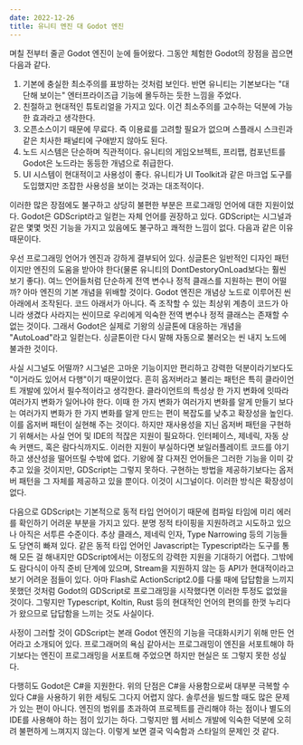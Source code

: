 ```yaml
---
date: 2022-12-26
title: 유니티 엔진 대 Godot 엔진
---
```


며칠 전부터 줄곧 Godot 엔진이 눈에 들어왔다. 그동안 체험한 Godot의 장점을 꼽으면 다음과 같다.

1. 기본에 충실한 최소주의를 표방하는 것처럼 보인다. 반면 유니티는 기본보다는 "대단해 보이는" 엔터프라이즈급 기능에 몰두하는 듯한 느낌을 주었다.
2. 친절하고 현대적인 튜토리얼을 가지고 있다. 이건 최소주의를 고수하는 덕분에 가능한 효과라고 생각한다.
3. 오픈소스이기 때문에 무료다. 즉 이용료를 고려할 필요가 없으며 스플래시 스크린과 같은 치사한 패널티에 구애받지 않아도 된다.
4. 노드 시스템은 단순하며 직관적이다. 유니티의 게임오브젝트, 프리팹, 컴포넌트를 Godot은 노드라는 동등한 개념으로 취급한다.
5. UI 시스템이 현대적이고 사용성이 좋다. 유니티가 UI Toolkit과 같은 마크업 도구를 도입했지만 조잡한 사용성을 보이는 것과는 대조적이다.

이러한 많은 장점에도 불구하고 상당히 불편한 부분은 프로그래밍 언어에 대한 지원이었다. Godot은 GDScript라고 일컫는 자체 언어를 권장하고 있다. GDScript는 시그널과 같은 몇몇 멋진 기능을 가지고 있음에도 불구하고 쾌적한 느낌이 없다. 다음과 같은 이유 때문이다.

우선 프로그래밍 언어가 엔진과 강하게 결부되어 있다. 싱글톤은 일반적인 디자인 패턴이지만 엔진의 도움을 받아야 한다(물론 유니티의 DontDestoryOnLoad보다는 훨씬 보기 좋다). 여느 언어들처럼 단순하게 전역 변수나 정적 클래스를 지원하는 편이 어떨까? 아마 엔진의 기본 개념을 위배할 것이다. Godot 엔진은 개념상 노드로 이루어진 씬 아래에서 조작된다. 코드 아래서가 아니다. 즉 조작할 수 있는 최상위 계층이 코드가 아니라 생겼다 사라지는 씬이므로 우리에게 익숙한 전역 변수나 정적 클래스는 존재할 수 없는 것이다. 그래서 Godot은 실제로 기왕의 싱글톤에 대응하는 개념을 "AutoLoad"라고 일컫는다. 싱글톤이란 다시 말해 자동으로 불러오는 씬 내지 노드에 불과한 것이다.

사실 시그널도 어떨까? 시그널은 고마운 기능이지만 편리하고 강력한 덕분이라기보다도 "이거라도 있어서 다행"이기 때문이었다. 흔히 옵저버라고 불리는 패턴은 특히 클라이언트 개발에 있어서 필수적이라고 생각한다. 클라이언트의 특성상 한 가지 변화에 잇따라 여러가지 변화가 일어나야 한다. 이때 한 가지 변화가 여러가지 변화를 알게 만들기 보다는 여러가지 변화가 한 가지 변화를 알게 만드는 편이 복잡도를 낮추고 확장성을 높인다. 이를 옵저버 패턴이 실현해 주는 것이다. 하지만 재사용성을 지닌 옵저버 패턴을 구현하기 위해서는 사실 언어 및 IDE의 적잖은 지원이 필요하다. 인터페이스, 제네릭, 자동 상속 커맨드, 혹은 람다식까지도. 이러한 지원이 부실하다면 보일러플레이트 코드를 야기하고 생산성을 떨어뜨릴 수밖에 없다. 기왕에 잘 다져진 언어들은 그러한 기능을 이미 갖추고 있을 것이지만, GDScript는 그렇지 못하다. 구현하는 방법을 제공하기보다는 옵저버 패턴을 그 자체를 제공하고 있을 뿐이다. 이것이 시그널이다. 이러한 방식은 확장성이 없다.

다음으로 GDScript는 기본적으로 동적 타입 언어이기 때문에 컴파일 타임에 미리 에러를 확인하기 어려운 부분을 가지고 있다. 분명 정적 타이핑을 지원하려고 시도하고 있으나 아직은 서투른 수준이다. 추상 클래스, 제네릭 인자, Type Narrowing 등의 기능들도 당연히 빠져 있다. 같은 동적 타입 언어인 Javascript는 Typescript라는 도구를 통해 모든 걸 해내지만 GDScript에서는 이정도의 강력한 지원을 기대하기 어렵다. 그밖에도 람다식이 아직 준비 단계에 있으며, Stream을 지원하지 않는 등 API가 현대적이라고 보기 어려운 점들이 있다. 아마 Flash로 ActionScript2.0를 다룰 때에 답답함을 느끼지 못했던 것처럼 Godot의 GDScript로 프로그래밍을 시작했다면 이러한 투정도 없었을 것이다. 그렇지만 Typescript, Koltin, Rust 등의 현대적인 언어의 편의를 한껏 누리다가 왔으므로 답답함을 느끼는 것도 사실이다.

사정이 그러할 것이 GDScript는 본래 Godot 엔진의 기능을 극대화시키기 위해 만든 언어라고 소개되어 있다. 프로그래머의 욕심 같아서는 프로그래밍이 엔진을 서포트해야 하기보다는 엔진이 프로그래밍을 서포트해 주었으면 하지만 현실은 또 그렇지 못한 성싶다.

다행히도 Godot은 C#을 지원한다. 위의 단점은 C#을 사용함으로써 대부분 극복할 수 있다 C#을 사용하기 위한 세팅도 그다지 어렵지 않다. 솔루션을 빌드할 때도 많은 문제가 있는 편이 아니다. 엔진의 범위를 초과하여 프로젝트를 관리해야 하는 점이나 별도의 IDE를 사용해야 하는 점이 있기는 하다. 그렇지만 웹 서비스 개발에 익숙한 덕분에 오히려 불편하게 느껴지지 않는다. 이렇게 보면 결국 익숙함과 스타일의 문제인 것 같다.
